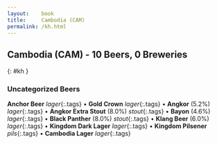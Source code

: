 ```yaml
---
layout:    book
title:     Cambodia (CAM)
permalink: /kh.html
---
```


## Cambodia (CAM) - 10 Beers, 0 Breweries
{: #kh }




### Uncategorized Beers

**Anchor Beer**  _lager_{:.tags}  • 
**Gold Crown**  _lager_{:.tags}  • 
**Angkor** (5.2%) _lager_{:.tags}  • 
**Angkor Extra Stout** (8.0%) _stout_{:.tags}  • 
**Bayon** (4.6%) _lager_{:.tags}  • 
**Black Panther** (8.0%) _stout_{:.tags}  • 
**Klang Beer** (6.0%) _lager_{:.tags}  • 
**Kingdom Dark Lager**  _lager_{:.tags}  • 
**Kingdom Pilsener**  _pils_{:.tags}  • 
**Cambodia Lager**  _lager_{:.tags} 



 
